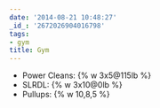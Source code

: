 ```yaml
---
date: '2014-08-21 10:48:27'
_id_: '2672026904016798'
tags:
- gym
title: Gym
---
```


- Power Cleans: {% w 3x5@115lb %}
- SLRDL: {% w 3x10@0lb %}
- Pullups: {% w 10,8,5 %}
